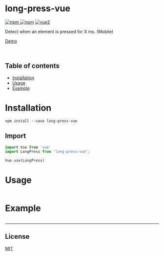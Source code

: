 # long-press-vue

[![npm](https://img.shields.io/npm/v/long-press-vue.svg) ![npm](https://img.shields.io/npm/dm/long-press-vue.svg)](https://www.npmjs.com/package/long-press-vue)
[![vue2](https://img.shields.io/badge/vue-2.x-brightgreen.svg)](https://vuejs.org/)

Detect when an element is pressed for X ms. (Mobile)

[Demo]()


<br>

## Table of contents

- [Installation](#installation)
- [Usage](#usage)
- [Example](#example)

# Installation

```
npm install --save long-press-vue
```

## Import

```javascript
import Vue from 'vue'
import LongPress from 'long-press-vue';

Vue.use(LongPress)
```

# Usage

```html

```


# Example

```html

```

---

## License

[MIT](http://opensource.org/licenses/MIT)